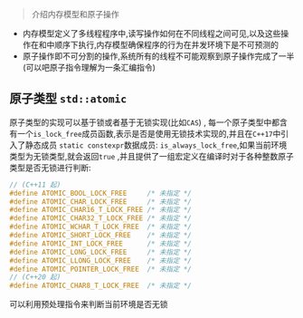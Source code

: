 > 介绍内存模型和原子操作
- 内存模型定义了多线程程序中,读写操作如何在不同线程之间可见,以及这些操作在和中顺序下执行,内存模型确保程序的行为在并发环境下是不可预测的
- 原子操作即不可分割的操作,系统所有的线程不可能观察到原子操作完成了一半(可以吧原子指令理解为一条汇编指令)
## 原子类型 `std::atomic`
原子类型的实现可以基于锁或者基于无锁实现(比如`CAS`) ,  每一个原子类型中都含有一个`is_lock_free`成员函数,表示是否是使用无锁技术实现的,并且在`C++17`中引入了静态成员 `static constexpr`数据成员: `is_always_lock_free`,如果当前环境类型为无锁类型,就会返回`true` ,并且提供了一组宏定义在编译时对于各种整数原子类型是否无锁进行判断:
```C++
// (C++11 起)
#define ATOMIC_BOOL_LOCK_FREE     /* 未指定 */
#define ATOMIC_CHAR_LOCK_FREE     /* 未指定 */
#define ATOMIC_CHAR16_T_LOCK_FREE /* 未指定 */
#define ATOMIC_CHAR32_T_LOCK_FREE /* 未指定 */
#define ATOMIC_WCHAR_T_LOCK_FREE  /* 未指定 */
#define ATOMIC_SHORT_LOCK_FREE    /* 未指定 */
#define ATOMIC_INT_LOCK_FREE      /* 未指定 */
#define ATOMIC_LONG_LOCK_FREE     /* 未指定 */
#define ATOMIC_LLONG_LOCK_FREE    /* 未指定 */
#define ATOMIC_POINTER_LOCK_FREE  /* 未指定 */
// (C++20 起)
#define ATOMIC_CHAR8_T_LOCK_FREE  /* 未指定 */
```
可以利用预处理指令来判断当前环境是否无锁